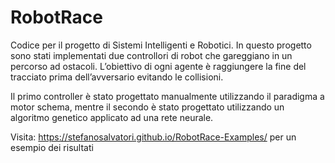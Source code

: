 # RobotRace
Codice per il progetto di Sistemi Intelligenti e Robotici.
In questo progetto sono stati implementati due controllori di robot che gareggiano in un percorso ad ostacoli.  L’obiettivo di ogni agente è raggiungere la fine del tracciato prima dell’avversario evitando le collisioni.

Il primo controller è stato progettato manualmente utilizzando il paradigma a motor schema, mentre il secondo è stato progettato utilizzando un algoritmo genetico applicato ad una rete neurale.

Visita: https://stefanosalvatori.github.io/RobotRace-Examples/ per un esempio dei risultati

